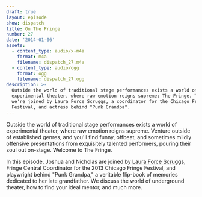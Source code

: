 ```yaml
---
draft: true
layout: episode
show: dispatch
title: On The Fringe
number: 27
date: '2014-01-06'
assets:
  - content_type: audio/x-m4a
    format: m4a
    filename: dispatch_27.m4a
  - content_type: audio/ogg
    format: ogg
    filename: dispatch_27.ogg
description: >-
  Outside the world of traditional stage performances exists a world of
  experimental theater, where raw emotion reigns supreme: The Fringe. Today,
  we're joined by Laura Force Scruggs, a coordinator for the Chicago Fringe
  Festival, and actress behind "Punk Grandpa".
---
```

Outside the world of traditional stage performances exists a world of experimental theater, where raw emotion reigns supreme. Venture outside of established genres, and you'll find funny, offbeat, and sometimes mildly offensive presentations from exquisitely talented performers, pouring their soul out on-stage. Welcome to The Fringe.

In this episode, Joshua and Nicholas are joined by [Laura Force Scruggs](http://lauraforcescruggs.wordpress.com), Fringe Central Coordinator for the 2013 Chicago Fringe Festival, and playwright behind "Punk Grandpa," a veritable flip-book of memories dedicated to her late grandfather. We discuss the world of underground theater, how to find your ideal mentor, and much more.